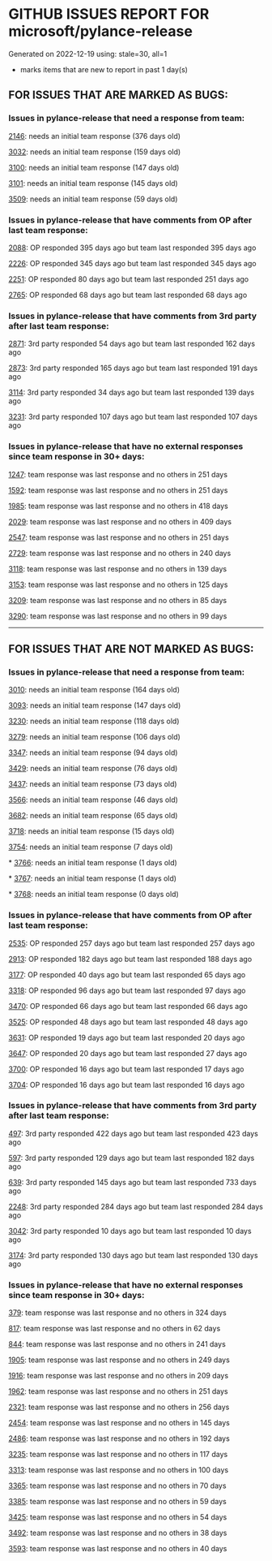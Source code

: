 
# GITHUB ISSUES REPORT FOR microsoft/pylance-release


Generated on 2022-12-19 using: stale=30, all=1


* marks items that are new to report in past 1 day(s)


## FOR ISSUES THAT ARE MARKED AS BUGS:


### Issues in pylance-release that need a response from team:


  [2146](https://github.com/microsoft/pylance-release/issues/2146 "&quot;Extract method&quot; produces syntax error with multiline except clause"): needs an initial team response (376 days old)

  [3032](https://github.com/microsoft/pylance-release/issues/3032 "[Bug] Function parentheses autocomplete does not recognize existing parentheses "): needs an initial team response (159 days old)

  [3100](https://github.com/microsoft/pylance-release/issues/3100 "Improvements for type aliases"): needs an initial team response (147 days old)

  [3101](https://github.com/microsoft/pylance-release/issues/3101 "Error with string formating and parameters autocomplete"): needs an initial team response (145 days old)

  [3509](https://github.com/microsoft/pylance-release/issues/3509 "Python code prompt in vscode with docstring"): needs an initial team response (59 days old)

### Issues in pylance-release that have comments from OP after last team response:


  [2088](https://github.com/microsoft/pylance-release/issues/2088 "SQLAlchemy Session __enter__ and __exit__ methods not being noticed."): OP responded 395 days ago but team last responded 395 days ago

  [2226](https://github.com/microsoft/pylance-release/issues/2226 "vscode resolves paths with `..` in them even if the directory doesn't exist / has invalid name"): OP responded 345 days ago but team last responded 345 days ago

  [2251](https://github.com/microsoft/pylance-release/issues/2251 "Sphinx Style Docsting Rendering Feature"): OP responded 80 days ago but team last responded 251 days ago

  [2765](https://github.com/microsoft/pylance-release/issues/2765 "Error: command 'pyright.createtypestub' already exists"): OP responded 68 days ago but team last responded 68 days ago

### Issues in pylance-release that have comments from 3rd party after last team response:


  [2871](https://github.com/microsoft/pylance-release/issues/2871 "Object of type &quot;None&quot; cannot be called"): 3rd party responded 54 days ago but team last responded 162 days ago

  [2873](https://github.com/microsoft/pylance-release/issues/2873 "Command 'Python: Restart Language Server' resulted in an error (command 'python.analysis.restartLanguageServer' not found)"): 3rd party responded 165 days ago but team last responded 191 days ago

  [3114](https://github.com/microsoft/pylance-release/issues/3114 "Assign to variable from commented-out magic command"): 3rd party responded 34 days ago but team last responded 139 days ago

  [3231](https://github.com/microsoft/pylance-release/issues/3231 "`itertools.count` docstring is not shown correctly"): 3rd party responded 107 days ago but team last responded 107 days ago

### Issues in pylance-release that have no external responses since team response in 30+ days:


  [1247](https://github.com/microsoft/pylance-release/issues/1247 "&quot;No code actions available&quot; if Ctrl+. is hit quickly after moving the cursor"): team response was last response and no others in 251 days

  [1592](https://github.com/microsoft/pylance-release/issues/1592 "While on Live Share, host computer's cursor is moved to remote's cursor when docstring is auto-inserted"): team response was last response and no others in 251 days

  [1985](https://github.com/microsoft/pylance-release/issues/1985 "Popup from documentation does not respect indentation in code blocks"): team response was last response and no others in 418 days

  [2029](https://github.com/microsoft/pylance-release/issues/2029 "Refactoring multiline context manager statement into new method results in invalid syntax"): team response was last response and no others in 409 days

  [2547](https://github.com/microsoft/pylance-release/issues/2547 "pandas: Argument of type &quot;(x: Unknown) -> list[Unknown]&quot; cannot be assigned to parameter &quot;arg&quot; of type &quot;() -> Any&quot; in function &quot;aggregate&quot;"): team response was last response and no others in 251 days

  [2729](https://github.com/microsoft/pylance-release/issues/2729 "completeFunctionParens adds unnecessary parentheses for cached properties"): team response was last response and no others in 240 days

  [3118](https://github.com/microsoft/pylance-release/issues/3118 " missing new line from dict() help mouse hover"): team response was last response and no others in 139 days

  [3153](https://github.com/microsoft/pylance-release/issues/3153 "Extract variable and method on arguments of decorator which precedes function definition doesn't create required definitions."): team response was last response and no others in 125 days

  [3209](https://github.com/microsoft/pylance-release/issues/3209 "fr-string support "): team response was last response and no others in 85 days

  [3290](https://github.com/microsoft/pylance-release/issues/3290 "`#region` nesting doesn't recognise last `#endregion` if there's no code after it at the end of the file on a non-&quot;root&quot; indent level"): team response was last response and no others in 99 days

---

## FOR ISSUES THAT ARE NOT MARKED AS BUGS:


### Issues in pylance-release that need a response from team:


  [3010](https://github.com/microsoft/pylance-release/issues/3010 "Code navigation can open the destination in the actual path instead of symlinked path if symlinked directory was added to workspace"): needs an initial team response (164 days old)

  [3093](https://github.com/microsoft/pylance-release/issues/3093 "Docstring tooltip not shown for nested imports"): needs an initial team response (147 days old)

  [3230](https://github.com/microsoft/pylance-release/issues/3230 "How to get Signature of a function or a Class in VS code similar to Signature in Jupyter Notebooks."): needs an initial team response (118 days old)

  [3279](https://github.com/microsoft/pylance-release/issues/3279 "Renaming in Jupyter notebooks only works in a single cell"): needs an initial team response (106 days old)

  [3347](https://github.com/microsoft/pylance-release/issues/3347 "Google docstring formatting for multi-line class attributes not recognized/converted properly for use in intellisense popup"): needs an initial team response (94 days old)

  [3429](https://github.com/microsoft/pylance-release/issues/3429 "Source directory hiding build directory in analysis and autocomplete"): needs an initial team response (76 days old)

  [3437](https://github.com/microsoft/pylance-release/issues/3437 "In Japanese please"): needs an initial team response (73 days old)

  [3566](https://github.com/microsoft/pylance-release/issues/3566 "Improve &quot;Definition Preview Hover&quot; rendering and layout (similiar to JetBrains IDEs)"): needs an initial team response (46 days old)

  [3682](https://github.com/microsoft/pylance-release/issues/3682 "Improved or customizable function hover format"): needs an initial team response (65 days old)

  [3718](https://github.com/microsoft/pylance-release/issues/3718 "Double rename (F2) cause source code mess up in a python file"): needs an initial team response (15 days old)

  [3754](https://github.com/microsoft/pylance-release/issues/3754 "Highlighting for type aliases in python"): needs an initial team response (7 days old)

\* [3766](https://github.com/microsoft/pylance-release/issues/3766 "(parameter) request: Any &quot;request&quot; is not accessed Pylance"): needs an initial team response (1 days old)

\* [3767](https://github.com/microsoft/pylance-release/issues/3767 "Inlay Hints infills illegal return type hints on methods"): needs an initial team response (1 days old)

\* [3768](https://github.com/microsoft/pylance-release/issues/3768 "Can we support navigate to the method in base or derived class?"): needs an initial team response (0 days old)

### Issues in pylance-release that have comments from OP after last team response:


  [2535](https://github.com/microsoft/pylance-release/issues/2535 "Remove auto-import when typing the letter d to avoid being serenaded with The Zen of Python"): OP responded 257 days ago but team last responded 257 days ago

  [2913](https://github.com/microsoft/pylance-release/issues/2913 "Semantic highlighing doesn't differentiate parameter passing by its name from usage inside the function"): OP responded 182 days ago but team last responded 188 days ago

  [3177](https://github.com/microsoft/pylance-release/issues/3177 "Jupyter notebook IntelliSense doesn't autocomplete modules in workspace subfolders when `&quot;python.pylanceLspNotebooksEnabled&quot;: true`"): OP responded 40 days ago but team last responded 65 days ago

  [3318](https://github.com/microsoft/pylance-release/issues/3318 "[Auto Import] - Suggest equivalents from `collections.abc` rather than `typing`"): OP responded 96 days ago but team last responded 97 days ago

  [3470](https://github.com/microsoft/pylance-release/issues/3470 "Long checking and analyzing operations when using JAX"): OP responded 66 days ago but team last responded 66 days ago

  [3525](https://github.com/microsoft/pylance-release/issues/3525 "False &quot;Symbol&quot; is unknown import symbol"): OP responded 48 days ago but team last responded 48 days ago

  [3631](https://github.com/microsoft/pylance-release/issues/3631 "Pylance randomly forgets previously known inferred types after editing"): OP responded 19 days ago but team last responded 20 days ago

  [3647](https://github.com/microsoft/pylance-release/issues/3647 "Exclude map files from extension bundle"): OP responded 20 days ago but team last responded 27 days ago

  [3700](https://github.com/microsoft/pylance-release/issues/3700 "Go to definition by python module path in string"): OP responded 16 days ago but team last responded 17 days ago

  [3704](https://github.com/microsoft/pylance-release/issues/3704 "Django. Code completion &quot;related_name&quot; class object."): OP responded 16 days ago but team last responded 16 days ago

### Issues in pylance-release that have comments from 3rd party after last team response:


  [497](https://github.com/microsoft/pylance-release/issues/497 "reportGeneralTypeIssues category is too generic"): 3rd party responded 422 days ago but team last responded 423 days ago

  [597](https://github.com/microsoft/pylance-release/issues/597 "'reportMissingModuleSource' warning for requests.packages.*"): 3rd party responded 129 days ago but team last responded 182 days ago

  [639](https://github.com/microsoft/pylance-release/issues/639 "Pylance can't resolve .pyw imports"): 3rd party responded 145 days ago but team last responded 733 days ago

  [2248](https://github.com/microsoft/pylance-release/issues/2248 "New folding strategy do not folds multiline dicts declarations, neither internally indented multiline strings."): 3rd party responded 284 days ago but team last responded 284 days ago

  [3042](https://github.com/microsoft/pylance-release/issues/3042 "DOUBLE language server started in vscode with conda"): 3rd party responded 10 days ago but team last responded 10 days ago

  [3174](https://github.com/microsoft/pylance-release/issues/3174 "Consider partial stubs for TensorFlow to work around lazy import issues"): 3rd party responded 130 days ago but team last responded 130 days ago

### Issues in pylance-release that have no external responses since team response in 30+ days:


  [379](https://github.com/microsoft/pylance-release/issues/379 "Enhancement: Allow specification of a list of modules to not do type checking for"): team response was last response and no others in 324 days

  [817](https://github.com/microsoft/pylance-release/issues/817 "Default severity levels in PyLance"): team response was last response and no others in 62 days

  [844](https://github.com/microsoft/pylance-release/issues/844 "Intellisense is messed up. Function information and type checking is useless for matplotlib (and other modules like numpy) "): team response was last response and no others in 241 days

  [1905](https://github.com/microsoft/pylance-release/issues/1905 "Stop Suggesting Enum member access on Enum members"): team response was last response and no others in 249 days

  [1916](https://github.com/microsoft/pylance-release/issues/1916 "pyright docs: Explicitly document &quot;reveal_type&quot;, &quot;reveal_locals&quot;"): team response was last response and no others in 209 days

  [1962](https://github.com/microsoft/pylance-release/issues/1962 "VS code does not handle escaping braces in f-strings"): team response was last response and no others in 251 days

  [2321](https://github.com/microsoft/pylance-release/issues/2321 "Commented code at the end of a method doesn't collapse with method"): team response was last response and no others in 256 days

  [2454](https://github.com/microsoft/pylance-release/issues/2454 "Pylance isn't showing errors"): team response was last response and no others in 145 days

  [2486](https://github.com/microsoft/pylance-release/issues/2486 "Functions in os module only show type stubs information (both on hover and when doing &quot;go to definition&quot;)"): team response was last response and no others in 192 days

  [3235](https://github.com/microsoft/pylance-release/issues/3235 "Call Hierarchy issue if a function is imported as an alias"): team response was last response and no others in 117 days

  [3313](https://github.com/microsoft/pylance-release/issues/3313 "Module is not callable"): team response was last response and no others in 100 days

  [3365](https://github.com/microsoft/pylance-release/issues/3365 "Local import inside conda editable package doesn't work."): team response was last response and no others in 70 days

  [3385](https://github.com/microsoft/pylance-release/issues/3385 "Signature vs body folding"): team response was last response and no others in 59 days

  [3425](https://github.com/microsoft/pylance-release/issues/3425 "Improve code coloring & formatting on IntelliSense info panels"): team response was last response and no others in 54 days

  [3492](https://github.com/microsoft/pylance-release/issues/3492 "Cannot find 'decimal.Context' when typing 'decimal.ctxt'"): team response was last response and no others in 38 days

  [3593](https://github.com/microsoft/pylance-release/issues/3593 "While making an website using django framework I encountered a sistuation to call the child model object the code is running fine but the"): team response was last response and no others in 40 days
